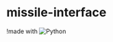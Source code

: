 # missile-interface
!made with
![Python](https://img.shields.io/badge/python-3670A0?style=for-the-badge&logo=python&logoColor=ffdd54)
